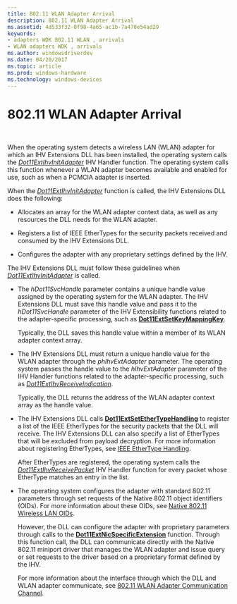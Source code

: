 ```yaml
---
title: 802.11 WLAN Adapter Arrival
description: 802.11 WLAN Adapter Arrival
ms.assetid: 4d533f32-0f98-4a65-ac1b-7a470e54ad29
keywords:
- adapters WDK 802.11 WLAN , arrivals
- WLAN adapters WDK , arrivals
ms.author: windowsdriverdev
ms.date: 04/20/2017
ms.topic: article
ms.prod: windows-hardware
ms.technology: windows-devices
---
```


# 802.11 WLAN Adapter Arrival




 

When the operating system detects a wireless LAN (WLAN) adapter for which an IHV Extensions DLL has been installed, the operating system calls the [*Dot11ExtIhvInitAdapter*](https://msdn.microsoft.com/library/windows/hardware/ff547469) IHV Handler function. The operating system calls this function whenever a WLAN adapter becomes available and enabled for use, such as when a PCMCIA adapter is inserted.

When the [*Dot11ExtIhvInitAdapter*](https://msdn.microsoft.com/library/windows/hardware/ff547469) function is called, the IHV Extensions DLL does the following:

-   Allocates an array for the WLAN adapter context data, as well as any resources the DLL needs for the WLAN adapter.

-   Registers a list of IEEE EtherTypes for the security packets received and consumed by the IHV Extensions DLL.

-   Configures the adapter with any proprietary settings defined by the IHV.

The IHV Extensions DLL must follow these guidelines when [*Dot11ExtIhvInitAdapter*](https://msdn.microsoft.com/library/windows/hardware/ff547469) is called.

-   The *hDot11SvcHandle* parameter contains a unique handle value assigned by the operating system for the WLAN adapter. The IHV Extensions DLL must save this handle value and pass it to the *hDot11SvcHandle* parameter of the IHV Extensibility functions related to the adapter-specific processing, such as [**Dot11ExtSetKeyMappingKey**](https://msdn.microsoft.com/library/windows/hardware/ff547597).

    Typically, the DLL saves this handle value within a member of its WLAN adapter context array.

-   The IHV Extensions DLL must return a unique handle value for the WLAN adapter through the *phIhvExtAdapter* parameter. The operating system passes the handle value to the *hIhvExtAdapter* parameter of the IHV Handler functions related to the adapter-specific processing, such as [*Dot11ExtIhvReceiveIndication*](https://msdn.microsoft.com/library/windows/hardware/ff547512).

    Typically, the DLL returns the address of the WLAN adapter context array as the handle value.

-   The IHV Extensions DLL calls [**Dot11ExtSetEtherTypeHandling**](https://msdn.microsoft.com/library/windows/hardware/ff547587) to register a list of the IEEE EtherTypes for the security packets that the DLL will receive. The IHV Extensions DLL can also specify a list of EtherTypes that will be excluded from payload decryption. For more information about registering EtherTypes, see [IEEE EtherType Handling](ieee-ethertype-handling.md).

    After EtherTypes are registered, the operating system calls the [*Dot11ExtIhvReceivePacket*](https://msdn.microsoft.com/library/windows/hardware/ff547513) IHV Handler function for every packet whose EtherType matches an entry in the list.

-   The operating system configures the adapter with standard 802.11 parameters through set requests of the Native 802.11 object identifiers (OIDs). For more information about these OIDs, see [Native 802.11 Wireless LAN OIDs](https://msdn.microsoft.com/library/windows/hardware/ff560691).

    However, the DLL can configure the adapter with proprietary parameters through calls to the [**Dot11ExtNicSpecificExtension**](https://msdn.microsoft.com/library/windows/hardware/ff547526) function. Through this function call, the DLL can communicate directly with the Native 802.11 miniport driver that manages the WLAN adapter and issue query or set requests to the driver based on a proprietary format defined by the IHV.

    For more information about the interface through which the DLL and WLAN adapter communicate, see [802.11 WLAN Adapter Communication Channel](802-11-wlan-adapter-communication-channel.md).

 

 





